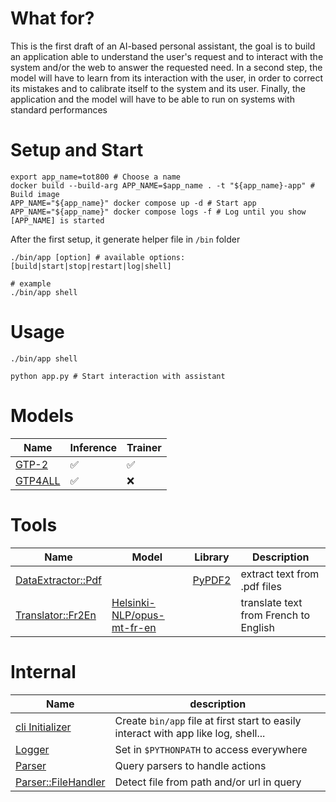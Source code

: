 # What for?
This is the first draft of an AI-based personal assistant, the goal is to build an application able to understand the user's request and to interact with the system and/or the web to answer the requested need. 
In a second step, the model will have to learn from its interaction with the user, in order to correct its mistakes and to calibrate itself to the system and its user.
Finally, the application and the model will have to be able to run on systems with standard performances

# Setup and Start
```shell
export app_name=tot800 # Choose a name
docker build --build-arg APP_NAME=$app_name . -t "${app_name}-app" # Build image
APP_NAME="${app_name}" docker compose up -d # Start app
APP_NAME="${app_name}" docker compose logs -f # Log until you show [APP_NAME] is started
```

After the first setup, it generate helper file in `/bin` folder
```shell
./bin/app [option] # available options: [build|start|stop|restart|log|shell]

# example
./bin/app shell
```

# Usage
```shell
./bin/app shell

python app.py # Start interaction with assistant
```

# Models
Name|Inference|Trainer
----|---------|-------
[GTP-2](models/gpt2) | ✅ | ✅
[GTP4ALL](models/gpt4all) | ✅ | ❌

# Tools
Name|Model|Library|Description
----|-----|-------|-----------
[DataExtractor::Pdf](tools/data_extractor/pdf) | | [PyPDF2](https://pypi.org/project/PyPDF2/) | extract text from .pdf files
[Translator::Fr2En](tools/translator/fr2en) | [Helsinki-NLP/opus-mt-fr-en](https://huggingface.co/Helsinki-NLP/opus-mt-fr-en) | | translate text from French to English

# Internal
Name|description
----|-----------
[cli Initializer](internal/initializer) | Create `bin/app` file at first start to easily interact with app like log, shell...
[Logger](internal/logger.py) | Set in `$PYTHONPATH` to access everywhere
[Parser](internal/parser) | Query parsers to handle actions
[Parser::FileHandler](internal/parser/file_handler.py) | Detect file from path and/or url in query